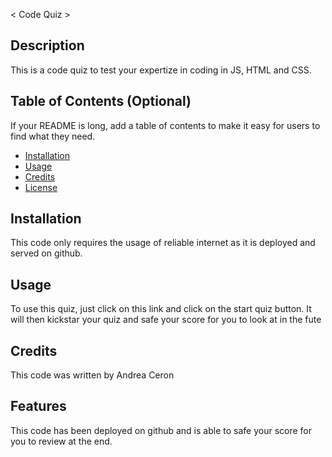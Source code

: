 < Code Quiz >

## Description

This is a code quiz to test your expertize in coding in JS, HTML and CSS.

## Table of Contents (Optional)

If your README is long, add a table of contents to make it easy for users to find what they need.

- [Installation](#installation)
- [Usage](#usage)
- [Credits](#credits)
- [License](#license)

## Installation

This code only requires the usage of reliable internet as it is deployed and served on github.

## Usage

To use this quiz, just click on this link and click on the start quiz button. It will then kickstar your quiz and safe your score for you to look at in the fute

## Credits

This code was written by Andrea Ceron

## Features

This code has been deployed on github and is able to safe your score for you to review at the end.
